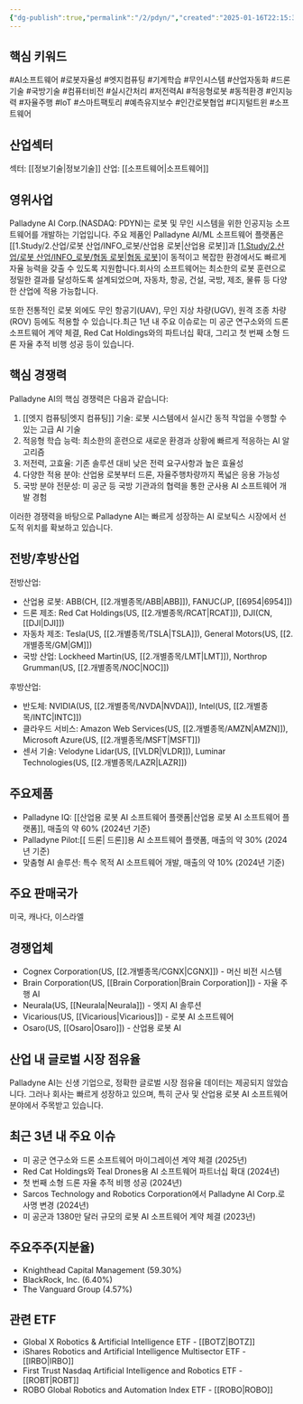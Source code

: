 ```yaml
---
{"dg-publish":true,"permalink":"/2/pdyn/","created":"2025-01-16T22:15:34.772+09:00","updated":"2025-07-29T21:37:05.043+09:00"}
---
```


## 핵심 키워드

#AI소프트웨어 #로봇자율성 #엣지컴퓨팅 #기계학습 #무인시스템 #산업자동화 #드론기술 #국방기술 #컴퓨터비전 #실시간처리 #저전력AI #적응형로봇 #동적환경 #인지능력 #자율주행 #IoT #스마트팩토리 #예측유지보수 #인간로봇협업 #디지털트윈 #소프트웨어

## 산업섹터

섹터: [[정보기술\|정보기술]]
산업: [[소프트웨어\|소프트웨어]]

## 영위사업

Palladyne AI Corp.(NASDAQ: PDYN)는 로봇 및 무인 시스템을 위한 인공지능 소프트웨어를 개발하는 기업입니다. 주요 제품인 Palladyne AI/ML 소프트웨어 플랫폼은 [[1.Study/2.산업/로봇 산업/INFO_로봇/산업용 로봇\|산업용 로봇]]과 [[1.Study/2.산업/로봇 산업/INFO_로봇/협동 로봇\|협동 로봇]](코봇)이 동적이고 복잡한 환경에서도 빠르게 자율 능력을 갖출 수 있도록 지원합니다.회사의 소프트웨어는 최소한의 로봇 훈련으로 정밀한 결과를 달성하도록 설계되었으며, 자동차, 항공, 건설, 국방, 제조, 물류 등 다양한 산업에 적용 가능합니다. 

또한 전통적인 로봇 외에도 무인 항공기(UAV), 무인 지상 차량(UGV), 원격 조종 차량(ROV) 등에도 적용할 수 있습니다.최근 1년 내 주요 이슈로는 미 공군 연구소와의 드론 소프트웨어 계약 체결, Red Cat Holdings와의 파트너십 확대, 그리고 첫 번째 소형 드론 자율 추적 비행 성공 등이 있습니다.

## 핵심 경쟁력

Palladyne AI의 핵심 경쟁력은 다음과 같습니다:

1. [[엣지 컴퓨팅\|엣지 컴퓨팅]] 기술: 로봇 시스템에서 실시간 동적 작업을 수행할 수 있는 고급 AI 기술
2. 적응형 학습 능력: 최소한의 훈련으로 새로운 환경과 상황에 빠르게 적응하는 AI 알고리즘
3. 저전력, 고효율: 기존 솔루션 대비 낮은 전력 요구사항과 높은 효율성
4. 다양한 적용 분야: 산업용 로봇부터 드론, 자율주행차량까지 폭넓은 응용 가능성
5. 국방 분야 전문성: 미 공군 등 국방 기관과의 협력을 통한 군사용 AI 소프트웨어 개발 경험

이러한 경쟁력을 바탕으로 Palladyne AI는 빠르게 성장하는 AI 로보틱스 시장에서 선도적 위치를 확보하고 있습니다.

## 전방/후방산업

전방산업:

- 산업용 로봇: ABB(CH, [[2.개별종목/ABB\|ABB]]), FANUC(JP, [[6954\|6954]])
- 드론 제조: Red Cat Holdings(US, [[2.개별종목/RCAT\|RCAT]]), DJI(CN, [[DJI\|DJI]])
- 자동차 제조: Tesla(US, [[2.개별종목/TSLA\|TSLA]]), General Motors(US, [[2.개별종목/GM\|GM]])
- 국방 산업: Lockheed Martin(US, [[2.개별종목/LMT\|LMT]]), Northrop Grumman(US, [[2.개별종목/NOC\|NOC]])

후방산업:

- 반도체: NVIDIA(US, [[2.개별종목/NVDA\|NVDA]]), Intel(US, [[2.개별종목/INTC\|INTC]])
- 클라우드 서비스: Amazon Web Services(US, [[2.개별종목/AMZN\|AMZN]]), Microsoft Azure(US, [[2.개별종목/MSFT\|MSFT]])
- 센서 기술: Velodyne Lidar(US, [[VLDR\|VLDR]]), Luminar Technologies(US, [[2.개별종목/LAZR\|LAZR]])

## 주요제품

- Palladyne IQ: [[산업용 로봇 AI 소프트웨어 플랫폼\|산업용 로봇 AI 소프트웨어 플랫폼]], 매출의 약 60% (2024년 기준)
- Palladyne Pilot:[[ 드론\| 드론]]용 AI 소프트웨어 플랫폼, 매출의 약 30% (2024년 기준)
- 맞춤형 AI 솔루션: 특수 목적 AI 소프트웨어 개발, 매출의 약 10% (2024년 기준)

## 주요 판매국가

미국, 캐나다, 이스라엘

## 경쟁업체

- Cognex Corporation(US, [[2.개별종목/CGNX\|CGNX]]) - 머신 비전 시스템
- Brain Corporation(US, [[Brain Corporation\|Brain Corporation]]) - 자율 주행 AI
- Neurala(US, [[Neurala\|Neurala]]) - 엣지 AI 솔루션
- Vicarious(US, [[Vicarious\|Vicarious]]) - 로봇 AI 소프트웨어
- Osaro(US, [[Osaro\|Osaro]]) - 산업용 로봇 AI

## 산업 내 글로벌 시장 점유율

Palladyne AI는 신생 기업으로, 정확한 글로벌 시장 점유율 데이터는 제공되지 않았습니다. 그러나 회사는 빠르게 성장하고 있으며, 특히 군사 및 산업용 로봇 AI 소프트웨어 분야에서 주목받고 있습니다.

## 최근 3년 내 주요 이슈

- 미 공군 연구소와 드론 소프트웨어 마이그레이션 계약 체결 (2025년)
- Red Cat Holdings와 Teal Drones용 AI 소프트웨어 파트너십 확대 (2024년)
- 첫 번째 소형 드론 자율 추적 비행 성공 (2024년)
- Sarcos Technology and Robotics Corporation에서 Palladyne AI Corp.로 사명 변경 (2024년)
- 미 공군과 1380만 달러 규모의 로봇 AI 소프트웨어 계약 체결 (2023년)

## 주요주주(지분율)

- Knighthead Capital Management (59.30%)
- BlackRock, Inc. (6.40%)
- The Vanguard Group (4.57%)

## 관련 ETF

- Global X Robotics & Artificial Intelligence ETF - [[BOTZ\|BOTZ]]
- iShares Robotics and Artificial Intelligence Multisector ETF - [[IRBO\|IRBO]]
- First Trust Nasdaq Artificial Intelligence and Robotics ETF - [[ROBT\|ROBT]]
- ROBO Global Robotics and Automation Index ETF - [[ROBO\|ROBO]]